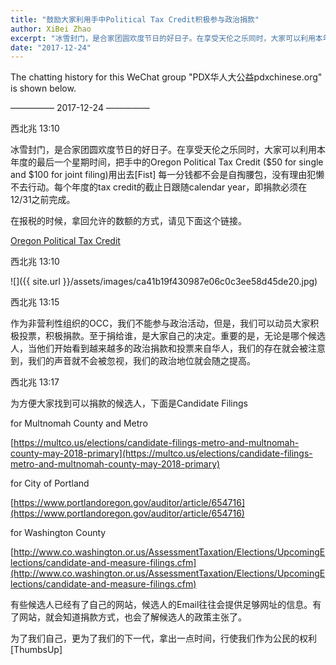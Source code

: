 ```yaml
---
title: "鼓励大家利用手中Political Tax Credit积极参与政治捐款"
author: XiBei Zhao
excerpt: "冰雪封门，是合家团圆欢度节日的好日子。在享受天伦之乐同时，大家可以利用本年度的最后一个星期时间，把手中的Oregon Political Tax Credit ($50 for single and $100 for joint filing)用出去[Fist] 每一分钱都不会是自掏腰包，没有理由犯懒不去行动。每个年度的tax credit的截止日跟随calendar year，即必须在12/31之前捐出去。"
date: "2017-12-24"
---
```


The chatting history for this WeChat group "PDX华人大公益pdxchinese.org" is shown below.

—————  2017-12-24  —————

西北兆  13:10

冰雪封门，是合家团圆欢度节日的好日子。在享受天伦之乐同时，大家可以利用本年度的最后一个星期时间，把手中的Oregon Political Tax Credit ($50 for single and $100 for joint filing)用出去[Fist] 每一分钱都不会是自掏腰包，没有理由犯懒不去行动。每个年度的tax credit的截止日跟随calendar year，即捐款必须在12/31之前完成。

在报税的时候，拿回允许的数额的方式，请见下面这个链接。

[Oregon Political Tax Credit](http://oregontaxcredit.com/)

西北兆  13:10

![]({{ site.url }}/assets/images/ca41b19f430987e06c0c3ee58d45de20.jpg)

西北兆  13:15

作为非营利性组织的OCC，我们不能参与政治活动，但是，我们可以动员大家积极投票，积极捐款。至于捐给谁，是大家自己的决定。重要的是，无论是哪个候选人，当他们开始看到越来越多的政治捐款和投票来自华人，我们的存在就会被注意到，我们的声音就不会被忽视，我们的政治地位就会随之提高。

西北兆  13:17

为方便大家找到可以捐款的候选人，下面是Candidate Filings

for Multnomah County and Metro

[https://multco.us/elections/candidate-filings-metro-and-multnomah-county-may-2018-primary](https://multco.us/elections/candidate-filings-metro-and-multnomah-county-may-2018-primary)

for City of Portland

[https://www.portlandoregon.gov/auditor/article/654716](https://www.portlandoregon.gov/auditor/article/654716)

for Washington County

[http://www.co.washington.or.us/AssessmentTaxation/Elections/UpcomingElections/candidate-and-measure-filings.cfm](http://www.co.washington.or.us/AssessmentTaxation/Elections/UpcomingElections/candidate-and-measure-filings.cfm)

有些候选人已经有了自己的网站，候选人的Email往往会提供足够网址的信息。有了网站，就会知道捐款方式，也会了解候选人的政策主张了。

为了我们自己，更为了我们的下一代，拿出一点时间，行使我们作为公民的权利[ThumbsUp]
